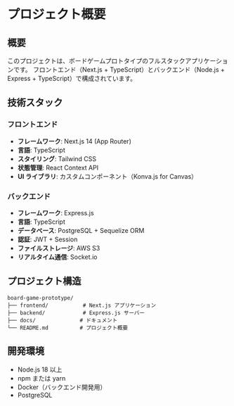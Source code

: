 # プロジェクト概要

## 概要

このプロジェクトは、ボードゲームプロトタイプのフルスタックアプリケーションです。
フロントエンド（Next.js + TypeScript）とバックエンド（Node.js + Express + TypeScript）で構成されています。

## 技術スタック

### フロントエンド

- **フレームワーク**: Next.js 14 (App Router)
- **言語**: TypeScript
- **スタイリング**: Tailwind CSS
- **状態管理**: React Context API
- **UI ライブラリ**: カスタムコンポーネント（Konva.js for Canvas）

### バックエンド

- **フレームワーク**: Express.js
- **言語**: TypeScript
- **データベース**: PostgreSQL + Sequelize ORM
- **認証**: JWT + Session
- **ファイルストレージ**: AWS S3
- **リアルタイム通信**: Socket.io

## プロジェクト構造

```
board-game-prototype/
├── frontend/           # Next.js アプリケーション
├── backend/            # Express.js サーバー
├── docs/              # ドキュメント
└── README.md          # プロジェクト概要
```

## 開発環境

- Node.js 18 以上
- npm または yarn
- Docker（バックエンド開発用）
- PostgreSQL
